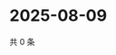 # 2025-08-09

共 0 条

<!-- BEGIN ZHIHUQUESTIONS -->
<!-- 最后更新时间 Sat Aug 09 2025 02:15:48 GMT+0800 (China Standard Time) -->

<!-- END ZHIHUQUESTIONS -->
